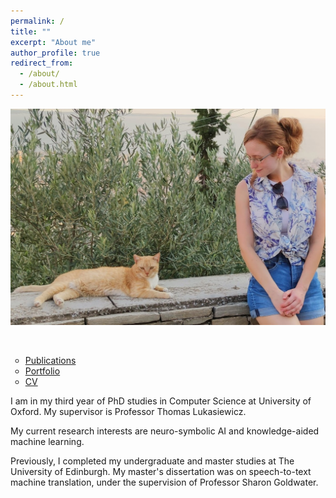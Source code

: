 ```yaml
---
permalink: /
title: ""
excerpt: "About me"
author_profile: true
redirect_from: 
  - /about/
  - /about.html
---
```


<p align="center">
  <img src="https://raw.githubusercontent.com/mihaela-stoian/mihaela-stoian.github.io/main/images/profile/background_profile.jpg" alt="Photo" style="width: 690px;"/> 
</p>

<br>

<style>
ul {
list-style-type: circle;
}
</style>

* [Publications](https://mihaela-stoian.github.io/publications/)
* [Portfolio](https://mihaela-stoian.github.io/portfolio/)
* [CV](https://mihaela-stoian.github.io/cv/) 


I am in my third year of PhD studies in Computer Science at University of Oxford. My supervisor is Professor Thomas Lukasiewicz.

My current research interests are neuro-symbolic AI and knowledge-aided machine learning.

Previously, I completed my undergraduate and master studies at The University of Edinburgh. My master's dissertation was on speech-to-text machine translation, under the supervision of Professor Sharon Goldwater.





